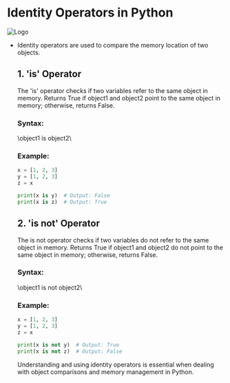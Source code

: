 # Identity Operators in Python
![Logo](https://imgs.search.brave.com/nxgQXnMgU5UQfUlJnnZKfCg-u0r0Kj8v6luCXa66NxY/rs:fit:860:0:0/g:ce/aHR0cHM6Ly9saW51/eHdheXMubmV0L3dw/LWNvbnRlbnQvdXBs/b2Fkcy8yMDIyLzAz/L0lkZW50aXR5X09w/ZXJhdG9yc19pbl9Q/eXRob24xLmpwZw)
    
- Identity operators are used to compare the memory location of two objects.
    
    ## 1. 'is' Operator
    The 'is' operator checks if two variables refer to the same object in memory. Returns True if object1 and object2 point to the same object in memory; otherwise, returns False.
    
    ### Syntax:
    \object1 is object2\
    
    ### Example:
    ```python
    x = [1, 2, 3]
    y = [1, 2, 3]
    z = x
    
    print(x is y)  # Output: False
    print(x is z)  # Output: True
    ```
    
    ## 2. 'is not' Operator
    The is not operator checks if two variables do not refer to the same object in memory. Returns True if object1 and object2 do not point to the same object in memory; otherwise, returns False.
    
    ### Syntax:
    \object1 is not object2\
    
    ### Example:
    ```python
    x = [1, 2, 3]
    y = [1, 2, 3]
    z = x
    
    print(x is not y)  # Output: True
    print(x is not z)  # Output: False
    ```
    
    Understanding and using identity operators is essential when dealing with object comparisons and memory management in Python.
